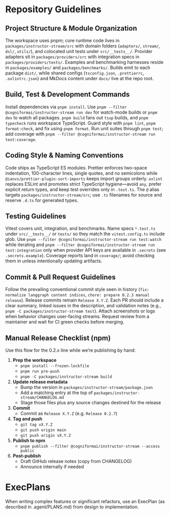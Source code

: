 # Repository Guidelines

## Project Structure & Module Organization

The workspace uses pnpm; core runtime code lives in `packages/instructor-stream/src` with domain folders (`adapters/`, `stream/`, `dsl/`, `utils/`), and colocated unit tests under `src/__tests__/`. Provider adapters sit in `packages/providers/src` with integration specs in `packages/providers/tests/`. Examples and benchmarking harnesses reside in `packages/examples/` and `packages/benchmarks/`. Builds emit to each package `dist/`, while shared configs (`tsconfig.json`, `.prettierrc`, `.oxlintrc.json`) and MkDocs content under `docs/` live at the repo root.

## Build, Test & Development Commands

Install dependencies via `pnpm install`. Use `pnpm --filter @cogniformai/instructor-stream run dev` for watch-mode builds or `pnpm dev` to watch all packages. `pnpm build` fans out `tsup` builds, and `pnpm typecheck` runs workspace TypeScript. Guard style with `pnpm lint`, `pnpm format:check`, and fix using `pnpm format`. Run unit suites through `pnpm test`; add coverage with `pnpm --filter @cogniformai/instructor-stream run test:coverage`.

## Coding Style & Naming Conventions

Code ships as TypeScript ES modules. Prettier enforces two-space indentation, 100-character lines, single quotes, and no semicolons while `@ianvs/prettier-plugin-sort-imports` keeps import groups orderly. `oxlint` replaces ESLint and promotes strict TypeScript hygiene—avoid `any`, prefer explicit return types, and keep test overrides only in `.test.ts`. The `@` alias targets `packages/instructor-stream/src`; use `.ts` filenames for source and reserve `.d.ts` for generated types.

## Testing Guidelines

Vitest covers unit, integration, and benchmarks. Name specs `*.test.ts` under `src/__tests__/` or `tests/` so they match the `vitest.config.ts` include glob. Use `pnpm --filter @cogniformai/instructor-stream run test:watch` while iterating and `pnpm --filter @cogniformai/instructor-stream run test:integration` only when provider API keys are available in `.secrets` (see `.secrets.example`). Coverage reports land in `coverage/`; avoid checking them in unless intentionally updating artifacts.

## Commit & Pull Request Guidelines

Follow the prevailing conventional commit style seen in history (`fix: normalize langgraph content indices`, `chore: prepare 0.2.3 manual release`). Release commits remain `Release X.Y.Z`. Each PR should include a clear summary, linked issues in the description, and validation notes (e.g., `pnpm -C packages/instructor-stream test`). Attach screenshots or logs when behavior changes user-facing streams. Request review from a maintainer and wait for CI green checks before merging.

## Manual Release Checklist (npm)

Use this flow for the 0.2.x line while we’re publishing by hand:

1. **Prep the workspace**
   - `pnpm install --frozen-lockfile`
   - `pnpm run pre-push`
   - `pnpm -C packages/instructor-stream build`
2. **Update release metadata**
   - Bump the version in `packages/instructor-stream/package.json`
   - Add a matching entry at the top of `packages/instructor-stream/CHANGELOG.md`
   - Stage those files plus any source changes destined for the release
3. **Commit**
   - Commit as `Release X.Y.Z` (e.g. `Release 0.2.7`)
4. **Tag and push**
   - `git tag vX.Y.Z`
   - `git push origin main`
   - `git push origin vX.Y.Z`
5. **Publish to npm**
   - `pnpm publish --filter @cogniformai/instructor-stream --access public`
6. **Post-publish**
   - Draft GitHub release notes (copy from CHANGELOG)
   - Announce internally if needed

# ExecPlans

When writing complex features or significant refactors, use an ExecPlan (as described in .agent/PLANS.md) from design to implementation.
